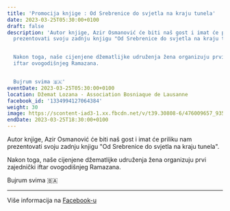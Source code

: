 ```yaml
---
title: 'Promocija knjige : Od Srebrenice do svjetla na kraju tunela'
date: 2023-03-25T05:30:00+0100
draft: false
description: 'Autor knjige, Azir Osmanović će biti naš gost i imat će priliku nam
  prezentovati svoju zadnju knjigu "Od Srebrenice do svjetla na kraju tunela".


  Nakon toga, naše cijenjene džematlijke udruženja žena organizuju prvi zajednički
  iftar ovogodišnjeg Ramazana.


  Bujrum svima 🇧🇦'
eventDate: 2023-03-25T05:30:00+0100
location: Džemat Lozana - Association Bosniaque de Lausanne
facebook_id: '1334994127064384'
weight: 30
image: https://scontent-iad3-1.xx.fbcdn.net/v/t39.30808-6/476009657_935496042044329_8178626072168630847_n.jpg?_nc_cat=101&ccb=1-7&_nc_sid=9e60e4&_nc_ohc=SbS5o2OBLdAQ7kNvwETVsUR&_nc_oc=Adl2STc3AELw2emZqZWFCqINP_gYrzFfOAjftLhJZrZ2TMtyN8Pza73wYnLBQgYdd5k&_nc_zt=23&_nc_ht=scontent-iad3-1.xx&edm=ABTKTjYEAAAA&_nc_gid=SWBkkoc4icEVA8lMHnHZwA&oh=00_AfbyeUsKTcRblNMiQ2LP7tZHhPcnnwKcRMhZTBKXF4aOiA&oe=68D2959C
endDate: 2023-03-25T18:30:00+0100
---
```


Autor knjige, Azir Osmanović će biti naš gost i imat će priliku nam prezentovati svoju zadnju knjigu "Od Srebrenice do svjetla na kraju tunela".

Nakon toga, naše cijenjene džematlijke udruženja žena organizuju prvi zajednički iftar ovogodišnjeg Ramazana.

Bujrum svima 🇧🇦

---

Više informacija na [Facebook-u](https://facebook.com/events/1334994127064384)
